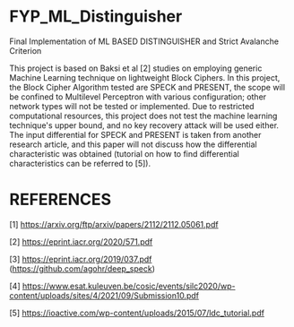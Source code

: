 # FYP_ML_Distinguisher

Final Implementation of ML BASED DISTINGUISHER and Strict Avalanche Criterion

This project is based on Baksi et al [2] studies on employing generic Machine Learning technique on lightweight Block Ciphers. In this project, the Block Cipher Algorithm tested are SPECK and PRESENT, the scope will be confined to Multilevel Perceptron with various configuration; other network types will not be tested or implemented. Due to restricted computational resources, this project does not test the machine learning technique's upper bound, and no key recovery attack will be used either. The input differential for SPECK and PRESENT is taken from another research article, and this paper will not discuss how the differential characteristic was obtained (tutorial on how to find differential characteristics can be referred to [5]).

# REFERENCES

[1] https://arxiv.org/ftp/arxiv/papers/2112/2112.05061.pdf

[2] https://eprint.iacr.org/2020/571.pdf

[3] https://eprint.iacr.org/2019/037.pdf (https://github.com/agohr/deep_speck)

[4] https://www.esat.kuleuven.be/cosic/events/silc2020/wp-content/uploads/sites/4/2021/09/Submission10.pdf

[5] https://ioactive.com/wp-content/uploads/2015/07/ldc_tutorial.pdf
